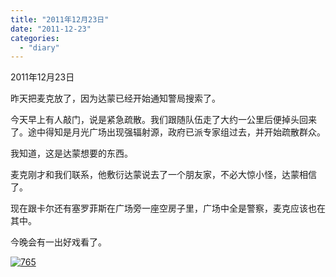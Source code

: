 ```yaml
---
title: "2011年12月23日"
date: "2011-12-23"
categories: 
  - "diary"
---
```


2011年12月23日

昨天把麦克放了，因为达蒙已经开始通知警局搜索了。

今天早上有人敲门，说是紧急疏散。我们跟随队伍走了大约一公里后便掉头回来了。途中得知是月光广场出现强辐射源，政府已派专家组过去，并开始疏散群众。

我知道，这是达蒙想要的东西。

麦克刚才和我们联系，他敷衍达蒙说去了一个朋友家，不必大惊小怪，达蒙相信了。

现在跟卡尔还有塞罗菲斯在广场旁一座空房子里，广场中全是警察，麦克应该也在其中。

今晚会有一出好戏看了。

[![](/blog/images/765.jpg "765")](http://lofyer.org/wp-content/uploads/2011/12/765.jpg)
